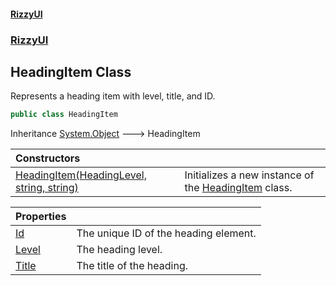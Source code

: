 #### [RizzyUI](index 'index')
### [RizzyUI](RizzyUI 'RizzyUI')

## HeadingItem Class

Represents a heading item with level, title, and ID.

```csharp
public class HeadingItem
```

Inheritance [System.Object](https://docs.microsoft.com/en-us/dotnet/api/System.Object 'System.Object') &#129106; HeadingItem

| Constructors | |
| :--- | :--- |
| [HeadingItem(HeadingLevel, string, string)](RizzyUI.HeadingItem.HeadingItem(RizzyUI.HeadingLevel,string,string) 'RizzyUI.HeadingItem.HeadingItem(RizzyUI.HeadingLevel, string, string)') | Initializes a new instance of the [HeadingItem](RizzyUI.HeadingItem 'RizzyUI.HeadingItem') class. |

| Properties | |
| :--- | :--- |
| [Id](RizzyUI.HeadingItem.Id 'RizzyUI.HeadingItem.Id') | The unique ID of the heading element. |
| [Level](RizzyUI.HeadingItem.Level 'RizzyUI.HeadingItem.Level') | The heading level. |
| [Title](RizzyUI.HeadingItem.Title 'RizzyUI.HeadingItem.Title') | The title of the heading. |
